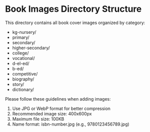 
# Book Images Directory Structure

This directory contains all book cover images organized by category:

- kg-nursery/
- primary/
- secondary/
- higher-secondary/
- college/
- vocational/
- d-el-ed/
- b-ed/
- competitive/
- biography/
- story/
- dictionary/

Please follow these guidelines when adding images:
1. Use JPG or WebP format for better compression
2. Recommended image size: 400x600px
3. Maximum file size: 100KB
4. Name format: isbn-number.jpg (e.g., 9780123456789.jpg)
